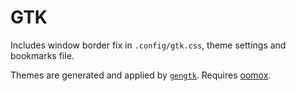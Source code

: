 GTK
===

Includes window border fix in `.config/gtk.css`, theme settings and bookmarks
file.

Themes are generated and applied by [`gengtk`][gengtk]. Requires [oomox][oomox].

[gengtk]: https://github.com/tudurom/dotfiles/blob/master/wm/bin/gengtk
[oomox]: https://github.com/actionless/oomox
